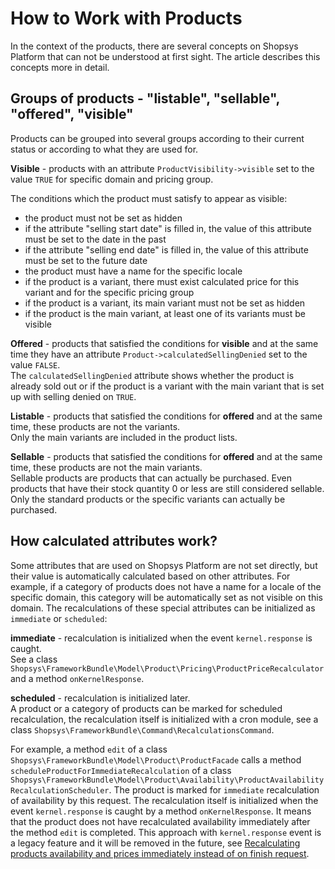 # How to Work with Products

In the context of the products, there are several concepts on Shopsys Platform that can not be understood at first sight.
The article describes this concepts more in detail.

## Groups of products - "listable", "sellable", "offered", "visible"

Products can be grouped into several groups according to their current status or according to what they are used for.

**Visible** - products with an attribute `ProductVisibility->visible` set to the value `TRUE` for specific domain and pricing group.

The conditions which the product must satisfy to appear as visible:

- the product must not be set as hidden
- if the attribute "selling start date" is filled in, the value of this attribute must be set to the date in the past
- if the attribute "selling end date" is filled in, the value of this attribute must be set to the future date
- the product must have a name for the specific locale
- if the product is a variant, there must exist calculated price for this variant and for the specific pricing group
- if the product is a variant, its main variant must not be set as hidden
- if the product is the main variant, at least one of its variants must be visible

**Offered** - products that satisfied the conditions for **visible** and at the same time they have an attribute `Product->calculatedSellingDenied` set to the value `FALSE`.  
The `calculatedSellingDenied` attribute shows whether the product is already sold out or if the product is a variant with the main variant that is set up with selling denied on `TRUE`.

**Listable** - products that satisfied the conditions for **offered** and at the same time, these products are not the variants.  
Only the main variants are included in the product lists.

**Sellable** - products that satisfied the conditions for **offered** and at the same time, these products are not the main variants.  
Sellable products are products that can actually be purchased.
Even products that have their stock quantity 0 or less are still considered sellable.
Only the standard products or the specific variants can actually be purchased.

## How calculated attributes work?

Some attributes that are used on Shopsys Platform are not set directly, but their value is automatically calculated based on other attributes.
For example, if a category of products does not have a name for a locale of the specific domain, this category will be automatically set as not visible on this domain.
The recalculations of these special attributes can be initialized as `immediate` or `scheduled`:

**immediate** - recalculation is initialized when the event `kernel.response` is caught.  
See a class `Shopsys\FrameworkBundle\Model\Product\Pricing\ProductPriceRecalculator` and a method `onKernelResponse`.

**scheduled** - recalculation is initialized later.  
A product or a category of products can be marked for scheduled recalculation, the recalculation itself is initialized with a cron module, see a class `Shopsys\FrameworkBundle\Command\RecalculationsCommand`.

For example, a method `edit` of a class `Shopsys\FrameworkBundle\Model\Product\ProductFacade` calls a method `scheduleProductForImmediateRecalculation` of a class `Shopsys\FrameworkBundle\Model\Product\Availability\ProductAvailabilityRecalculationScheduler`.
The product is marked for `immediate` recalculation of availability by this request.
The recalculation itself is initialized when the event `kernel.response` is caught by a method `onKernelResponse`.
It means that the product does not have recalculated availability immediately after the method `edit` is completed.
This approach with `kernel.response` event is a legacy feature and it will be removed in the future, see [Recalculating products availability and prices immediately instead of on finish request](https://github.com/shopsys/shopsys/issues/202).
